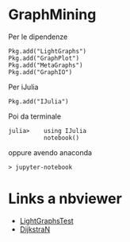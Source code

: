 # GraphMining

Per le dipendenze
```
Pkg.add("LightGraphs")
Pkg.add("GraphPlot")
Pkg.add("MetaGraphs")
Pkg.add("GraphIO")
```

Per iJulia

```
Pkg.add("IJulia")
```

Poi da terminale

```
julia>    using IJulia
          notebook()
```

oppure avendo anaconda
```
> jupyter-notebook
```
# Links a nbviewer
- [LightGraphsTest](http://nbviewer.jupyter.org/github/mameli/GraphMining/blob/master/LightGraphsTest.ipynb)
- [DijkstraN](http://nbviewer.jupyter.org/github/mameli/GraphMining/blob/master/DijkstraN.ipynb)
